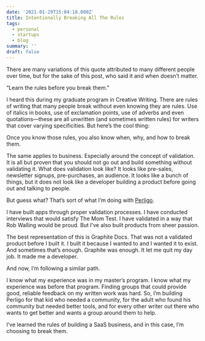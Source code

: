```yaml
---
date: '2021-01-29T15:04:18.000Z'
title: Intentionally Breaking All The Rules
tags:
  - personal
  - startups
  - blog
summary: ''
draft: false
---
```

There are many variations of this quote attributed to many different people over time, but for the sake of this post, who said it and when doesn’t matter.

“Learn the rules before you break them.”

I heard this during my graduate program in Creative Writing. There are rules of writing that many people break without even knowing they are rules. Use of italics in books, use of exclamation points, use of adverbs and even quotations—these are all unwritten (and sometimes written rules) for writers that cover varying specificities. But here’s the cool thing:

Once you know those rules, you also know when, why, and how to break them.

The same applies to business. Especially around the concept of validation. It is all but proven that you should not go out and build something without validating it. What does validation look like? It looks like pre-sales, newsletter signups, pre-purchases, an audience. It looks like a bunch of things, but it does not look like a developer building a product before going out and talking to people.

But guess what? That’s sort of what I’m doing with [Perligo](https://perligo.io/).

I have built apps through proper validation processes. I have conducted interviews that would satisfy The Mom Test. I have validated in a way that Rob Walling would be proud. But I’ve also built products from sheer passion.

The best representation of this is Graphite Docs. That was not a validated product before I built it. I built it because I wanted to and I wanted it to exist. And sometimes that’s enough. Graphite was enough. It let me quit my day job. It made me a developer.

And now, I’m following a similar path.

I know what my experience was in my master’s program. I know what my experience was before that program. Finding groups that could provide good, reliable feedback on my written work was hard. So, I’m building Perligo for that kid who needed a community, for the adult who found his community but needed better tools, and for every other writer out there who wants to get better and wants a group around them to help.

I’ve learned the rules of building a SaaS business, and in this case, I’m choosing to break them.
